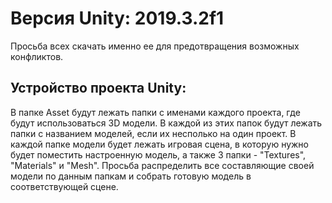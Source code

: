 # Версия Unity: 2019.3.2f1
Просьба всех скачать именно ее для предотвращения возможных конфликтов.  
## Устройство проекта Unity:  
В папке Asset будут лежать папки с именами каждого проекта, где будут использоваться 3D модели. В каждой из этих папок будут лежать папки с названием моделей, если их несполько на один проект. В каждой папке модели будет лежать игровая сцена, в которую нужно будет поместить настроенную модель, а также 3 папки - "Textures", "Materials" и "Mesh". Просьба распределить все составляющие своей модели по данным папкам и собрать готовую модель в соответствующей сцене.
